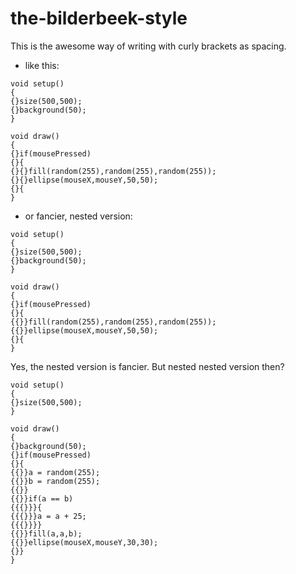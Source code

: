 # the-bilderbeek-style
This is the awesome way of writing with curly brackets as spacing.

* like this:
 
```
void setup()
{
{}size(500,500);
{}background(50);
}

void draw()
{
{}if(mousePressed)
{}{
{}{}fill(random(255),random(255),random(255));
{}{}ellipse(mouseX,mouseY,50,50);
{}{
}
```

* or fancier, nested version:

```
void setup()
{
{}size(500,500);
{}background(50);
}

void draw()
{
{}if(mousePressed)
{}{
{{}}fill(random(255),random(255),random(255));
{{}}ellipse(mouseX,mouseY,50,50);
{}{
}
```

Yes, the nested version is fancier. But nested nested version then?

```
void setup()
{
{}size(500,500);
}

void draw()
{
{}background(50);
{}if(mousePressed)
{}{
{{}}a = random(255);
{{}}b = random(255);
{{}}
{{}}if(a == b)
{{{}}}{
{{{}}}a = a + 25;
{{{}}}}
{{}}fill(a,a,b);
{{}}ellipse(mouseX,mouseY,30,30);
{}}
}

```

